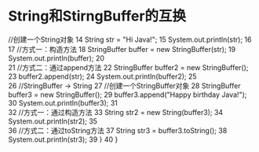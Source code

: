 # String和StirngBuffer的互换
//创建一个String对象
14         String str = "Hi Java!";
15         System.out.println(str);
16  
17         //方式一：构造方法
18         StringBuffer buffer = new StringBuffer(str);
19         System.out.println(buffer);
20  
21         //方式二：通过append方法
22         StringBuffer buffer2 = new StringBuffer();
23         buffer2.append(str);
24         System.out.println(buffer2);
25  
26         //StringBuffer -> String
27         //创建一个StringBuffer对象
28         StringBuffer buffer3 = new StringBuffer();
29         buffer3.append("Happy birthday Java!");
30         System.out.println(buffer3);
31  
32         //方式一：通过构造方法
33         String str2 = new String(buffer3); 
34         System.out.println(str2);
35          
36         //方式二：通过toString方法
37         String str3 = buffer3.toString();
38         System.out.println(str3);
39     }
40 }